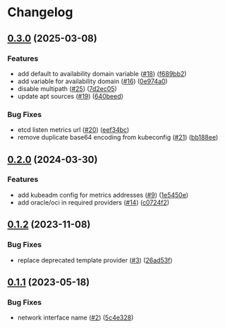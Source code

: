 # Changelog

## [0.3.0](https://github.com/robinlieb/terraform-oci-free-tier-kubernetes/compare/0.2.0...0.3.0) (2025-03-08)


### Features

* add default to availability domain variable ([#18](https://github.com/robinlieb/terraform-oci-free-tier-kubernetes/issues/18)) ([f689bb2](https://github.com/robinlieb/terraform-oci-free-tier-kubernetes/commit/f689bb214385b3c93cc8901508f7cbd47af9510d))
* add variable for availability domain ([#16](https://github.com/robinlieb/terraform-oci-free-tier-kubernetes/issues/16)) ([0e974a0](https://github.com/robinlieb/terraform-oci-free-tier-kubernetes/commit/0e974a039bbc1342863a310e957593a1dae90e1b))
* disable multipath ([#25](https://github.com/robinlieb/terraform-oci-free-tier-kubernetes/issues/25)) ([7d2ec05](https://github.com/robinlieb/terraform-oci-free-tier-kubernetes/commit/7d2ec05a83f03e73fedd16ac97a0934b38be1ff0))
* update apt sources ([#19](https://github.com/robinlieb/terraform-oci-free-tier-kubernetes/issues/19)) ([640beed](https://github.com/robinlieb/terraform-oci-free-tier-kubernetes/commit/640beed655184fba52d2cfb8a3e663dbb3683ebd))


### Bug Fixes

* etcd listen metrics url ([#20](https://github.com/robinlieb/terraform-oci-free-tier-kubernetes/issues/20)) ([eef34bc](https://github.com/robinlieb/terraform-oci-free-tier-kubernetes/commit/eef34bc07b6ecba09c102054f9667dacc32d1635))
* remove duplicate base64 encoding from kubeconfig ([#21](https://github.com/robinlieb/terraform-oci-free-tier-kubernetes/issues/21)) ([bb188ee](https://github.com/robinlieb/terraform-oci-free-tier-kubernetes/commit/bb188ee5153b7f1a138051419681f361ba1509cb))

## [0.2.0](https://github.com/robinlieb/terraform-oci-free-tier-kubernetes/compare/v0.1.2...0.2.0) (2024-03-30)


### Features

* add kubeadm config for metrics addresses ([#9](https://github.com/robinlieb/terraform-oci-free-tier-kubernetes/issues/9)) ([1e5450e](https://github.com/robinlieb/terraform-oci-free-tier-kubernetes/commit/1e5450e07846381c11176d3c665076fa7ae4fdb9))
* add oracle/oci in required providers ([#14](https://github.com/robinlieb/terraform-oci-free-tier-kubernetes/issues/14)) ([c0724f2](https://github.com/robinlieb/terraform-oci-free-tier-kubernetes/commit/c0724f26e78525eeb0dc939147b77c0c45d41f24))

## [0.1.2](https://github.com/robinlieb/terraform-oci-free-tier-kubernetes/compare/v0.1.1...v0.1.2) (2023-11-08)


### Bug Fixes

* replace deprecated template provider ([#3](https://github.com/robinlieb/terraform-oci-free-tier-kubernetes/issues/3)) ([26ad53f](https://github.com/robinlieb/terraform-oci-free-tier-kubernetes/commit/26ad53fe278be669fb9b55d35a21d819237a25ef))

## [0.1.1](https://github.com/robinlieb/terraform-oci-free-tier-kubernetes/compare/0.1.0...v0.1.1) (2023-05-18)


### Bug Fixes

* network interface name ([#2](https://github.com/robinlieb/terraform-oci-free-tier-kubernetes/issues/2)) ([5c4e328](https://github.com/robinlieb/terraform-oci-free-tier-kubernetes/commit/5c4e328428424206913a75813b38b6bec622ed39))
